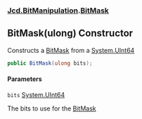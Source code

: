 ### [Jcd.BitManipulation](Jcd.BitManipulation.md 'Jcd.BitManipulation').[BitMask](Jcd.BitManipulation.BitMask.md 'Jcd.BitManipulation.BitMask')

## BitMask(ulong) Constructor

Constructs a [BitMask](Jcd.BitManipulation.BitMask.md 'Jcd.BitManipulation.BitMask') from a [System.UInt64](https://docs.microsoft.com/en-us/dotnet/api/System.UInt64 'System.UInt64')

```csharp
public BitMask(ulong bits);
```
#### Parameters

<a name='Jcd.BitManipulation.BitMask.BitMask(ulong).bits'></a>

`bits` [System.UInt64](https://docs.microsoft.com/en-us/dotnet/api/System.UInt64 'System.UInt64')

The bits to use for the [BitMask](Jcd.BitManipulation.BitMask.md 'Jcd.BitManipulation.BitMask')